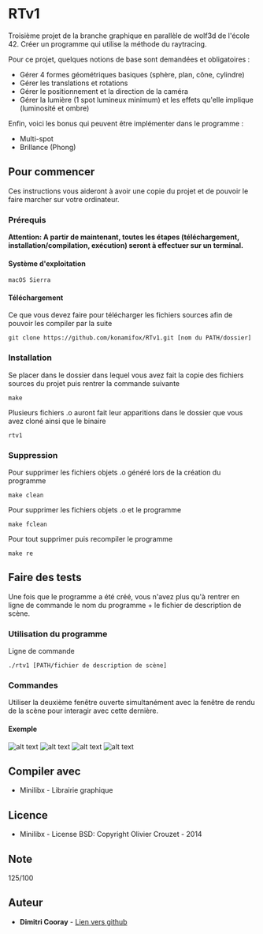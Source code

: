 # RTv1

Troisième projet de la branche graphique en parallèle de wolf3d de l'école 42. Créer un programme qui utilise la méthode du 
raytracing.

Pour ce projet, quelques notions de base sont demandées et obligatoires :
* Gérer 4 formes géométriques basiques (sphère, plan, cône, cylindre)
* Gérer les translations et rotations
* Gérer le positionnement et la direction de la caméra
* Gérer la lumière (1 spot lumineux minimum) et les effets qu'elle implique (luminosité et ombre)

Enfin, voici les bonus qui peuvent être implémenter dans le programme :
* Multi-spot
* Brillance (Phong)

## Pour commencer

Ces instructions vous aideront à avoir une copie du projet et de pouvoir le faire marcher sur votre ordinateur.

### Prérequis

**Attention: A partir de maintenant, toutes les étapes (téléchargement, installation/compilation, exécution) seront à effectuer sur un terminal.**

#### Système d'exploitation

```
macOS Sierra
```

#### Téléchargement

Ce que vous devez faire pour télécharger les fichiers sources afin de pouvoir les compiler par la suite

```
git clone https://github.com/konamifox/RTv1.git [nom du PATH/dossier]
```

### Installation

Se placer dans le dossier dans lequel vous avez fait la copie des fichiers sources du projet puis rentrer la commande suivante

```
make
```

Plusieurs fichiers .o auront fait leur apparitions dans le dossier que vous avez cloné ainsi que le binaire

```
rtv1
```

### Suppression

Pour supprimer les fichiers objets .o généré lors de la création du programme

```
make clean
```

Pour supprimer les fichiers objets .o et le programme

```
make fclean
```

Pour tout supprimer puis recompiler le programme

```
make re
```

## Faire des tests

Une fois que le programme a été créé, vous n'avez plus qu'à rentrer en ligne de commande le nom du programme + le fichier 
de description de scène.

### Utilisation du programme

Ligne de commande

```
./rtv1 [PATH/fichier de description de scène]
```

### Commandes

Utiliser la deuxième fenêtre ouverte simultanément avec la fenêtre de rendu de la scène pour interagir avec cette dernière.

#### Exemple
![alt text](https://raw.githubusercontent.com/konamifox/RTv1/master/photo/RTv1_1.jpeg)
![alt text](https://raw.githubusercontent.com/konamifox/RTv1/master/photo/RTv1_2.jpeg)
![alt text](https://raw.githubusercontent.com/konamifox/RTv1/master/photo/RTv1_3.jpeg)
![alt text](https://raw.githubusercontent.com/konamifox/RTv1/master/photo/RTv1_4.jpeg)

## Compiler avec
* Minilibx - Librairie graphique

## Licence
* Minilibx - License BSD: Copyright Olivier Crouzet - 2014

## Note
125/100

## Auteur

* **Dimitri Cooray** - [Lien vers github](https://github.com/konamifox)
